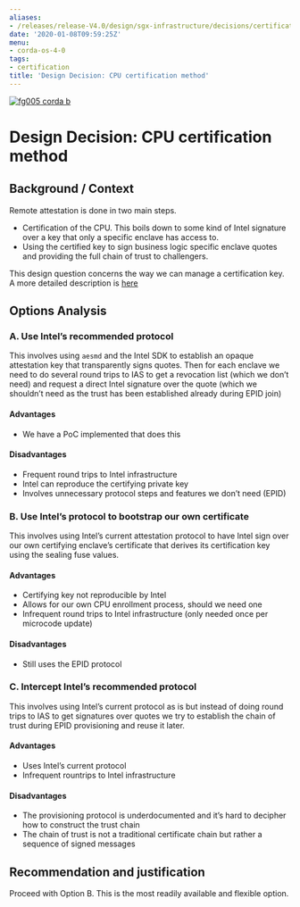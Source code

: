 ```yaml
---
aliases:
- /releases/release-V4.0/design/sgx-infrastructure/decisions/certification.html
date: '2020-01-08T09:59:25Z'
menu:
- corda-os-4-0
tags:
- certification
title: 'Design Decision: CPU certification method'
---
```


[![fg005 corda b](https://www.corda.net/wp-content/uploads/2016/11/fg005_corda_b.png "fg005 corda b")](https://www.corda.net/wp-content/uploads/2016/11/fg005_corda_b.png)


# Design Decision: CPU certification method


## Background / Context

Remote attestation is done in two main steps.


* Certification of the CPU. This boils down to some kind of Intel signature over a key that only a specific enclave has
access to.
* Using the certified key to sign business logic specific enclave quotes and providing the full chain of trust to
challengers.

This design question concerns the way we can manage a certification key. A more detailed description is
[here](../details/attestation.md)


## Options Analysis


### A. Use Intel’s recommended protocol

This involves using `aesmd` and the Intel SDK to establish an opaque attestation key that transparently signs quotes.
Then for each enclave we need to do several round trips to IAS to get a revocation list (which we don’t need) and request
a direct Intel signature over the quote (which we shouldn’t need as the trust has been established already during EPID
join)


#### Advantages


* We have a PoC implemented that does this


#### Disadvantages


* Frequent round trips to Intel infrastructure
* Intel can reproduce the certifying private key
* Involves unnecessary protocol steps and features we don’t need (EPID)


### B. Use Intel’s protocol to bootstrap our own certificate

This involves using Intel’s current attestation protocol to have Intel sign over our own certifying enclave’s
certificate that derives its certification key using the sealing fuse values.


#### Advantages


* Certifying key not reproducible by Intel
* Allows for our own CPU enrollment process, should we need one
* Infrequent round trips to Intel infrastructure (only needed once per microcode update)


#### Disadvantages


* Still uses the EPID protocol


### C. Intercept Intel’s recommended protocol

This involves using Intel’s current protocol as is but instead of doing round trips to IAS to get signatures over quotes
we try to establish the chain of trust during EPID provisioning and reuse it later.


#### Advantages


* Uses Intel’s current protocol
* Infrequent rountrips to Intel infrastructure


#### Disadvantages


* The provisioning protocol is underdocumented and it’s hard to decipher how to construct the trust chain
* The chain of trust is not a traditional certificate chain but rather a sequence of signed messages


## Recommendation and justification

Proceed with Option B. This is the most readily available and flexible option.

